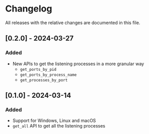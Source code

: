 # Changelog

All releases with the relative changes are documented in this file.

## [0.2.0] - 2024-03-27
### Added
- New APIs to get the listening processes in a more granular way
  - `get_ports_by_pid`
  - `get_ports_by_process_name`
  - `get_processes_by_port`

## [0.1.0] - 2024-03-14
### Added
- Support for Windows, Linux and macOS
- `get_all` API to get all the listening processes
 